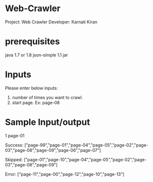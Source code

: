 # Web-Crawler
Project: Web Crawler
Developer: Karnati Kiran

# prerequisites 
java 1.7 or 1.8
json-simple 1.1 jar

# Inputs
Please enter below inputs:
1. number of times you want to crawl.
2. start page. Ex: page-08

# Sample Input/output
1
page-01

Success:
["page-99","page-01","page-04","page-05","page-02","page-03","page-08","page-09","page-06","page-07"]

Skipped:
["page-01","page-10","page-04","page-05","page-02","page-03","page-08","page-09"]

Error:
["page-11","page-00","page-12","page-10","page-13"]


